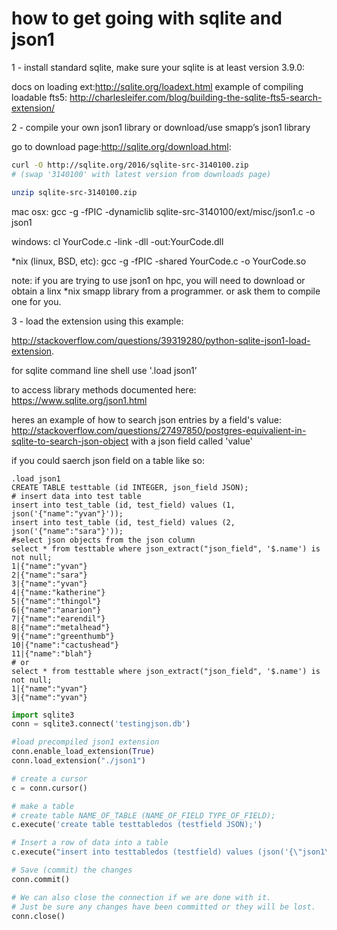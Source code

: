 how to get going with sqlite and json1
=========================================

1 - install standard sqlite, make sure your sqlite is at least version 3.9.0:

docs on loading ext:http://sqlite.org/loadext.html
example of compiling loadable fts5: http://charlesleifer.com/blog/building-the-sqlite-fts5-search-extension/

2 - compile your own json1 library or download/use smapp’s json1 library

go to download page:http://sqlite.org/download.html:

```sh
curl -O http://sqlite.org/2016/sqlite-src-3140100.zip 
# (swap '3140100' with latest version from downloads page)

unzip sqlite-src-3140100.zip
```

mac osx: gcc -g -fPIC -dynamiclib sqlite-src-3140100/ext/misc/json1.c -o json1

windows: cl YourCode.c -link -dll -out:YourCode.dll

*nix (linux, BSD, etc): gcc -g -fPIC -shared YourCode.c -o YourCode.so

note: if you are trying to use json1 on hpc, you will need to download or obtain a linx *nix smapp library from a programmer. or ask them to compile one for you.

3 - load the extension using this example:

http://stackoverflow.com/questions/39319280/python-sqlite-json1-load-extension. 

for sqlite command line shell use '.load json1’

to access library methods documented here: https://www.sqlite.org/json1.html

heres an example of how to search json entries by a field's value: http://stackoverflow.com/questions/27497850/postgres-equivalient-in-sqlite-to-search-json-object with a json field called 'value'

if you could saerch json field on a table like so:

```
.load json1
CREATE TABLE testtable (id INTEGER, json_field JSON);
# insert data into test table
insert into test_table (id, test_field) values (1, json('{"name":"yvan"}'));
insert into test_table (id, test_field) values (2, json('{"name":"sara"}'));
#select json objects from the json column
select * from testtable where json_extract("json_field", '$.name') is not null;
1|{"name":"yvan"}
2|{"name":"sara"}
3|{"name":"yvan"}
4|{"name:"katherine"}
5|{"name":"thingol"}
6|{"name":"anarion"}
7|{"name":"earendil"}
8|{"name":"metalhead"}
9|{"name":"greenthumb"}
10|{"name":"cactushead"}
11|{"name":"blah"}
# or
select * from testtable where json_extract("json_field", '$.name') is not null;
1|{"name":"yvan"}
3|{"name":"yvan"}
```

```python
import sqlite3
conn = sqlite3.connect('testingjson.db')

#load precompiled json1 extension
conn.enable_load_extension(True)
conn.load_extension("./json1")

# create a cursor
c = conn.cursor()

# make a table
# create table NAME_OF_TABLE (NAME_OF_FIELD TYPE_OF_FIELD);
c.execute('create table testtabledos (testfield JSON);')

# Insert a row of data into a table
c.execute("insert into testtabledos (testfield) values (json('{\"json1\": \"works\"}'));")

# Save (commit) the changes
conn.commit()

# We can also close the connection if we are done with it.
# Just be sure any changes have been committed or they will be lost.
conn.close()
```